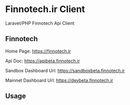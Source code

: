 # Finnotech.ir Client
Laravel/PHP Finnotech Api Client

## Finnotech
Home Page: https://finnotech.ir

Api Doc: https://apibeta.finnotech.ir

Sandbox Dashboard Url: https://sandboxbeta.finnotech.ir

Mainnet Dashboard Url: https://devbeta.finnotech.ir

## Usage
